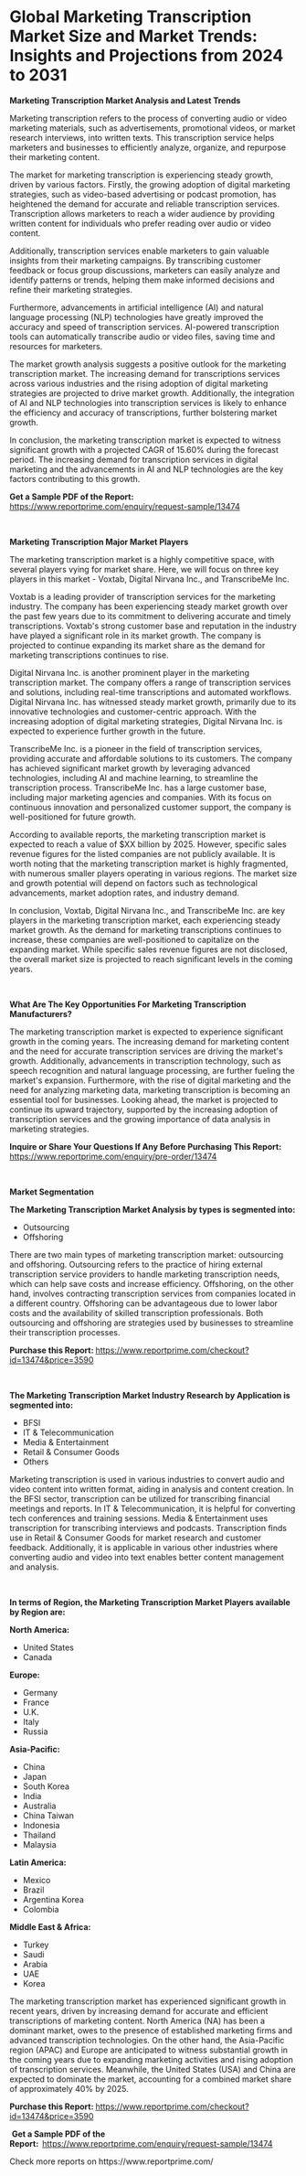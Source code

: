<p><h1>Global Marketing Transcription Market Size and Market Trends: Insights and Projections from 2024 to 2031</h1></p><p><strong>Marketing Transcription Market Analysis and Latest Trends</strong></p>
<p><p>Marketing transcription refers to the process of converting audio or video marketing materials, such as advertisements, promotional videos, or market research interviews, into written texts. This transcription service helps marketers and businesses to efficiently analyze, organize, and repurpose their marketing content.</p><p>The market for marketing transcription is experiencing steady growth, driven by various factors. Firstly, the growing adoption of digital marketing strategies, such as video-based advertising or podcast promotion, has heightened the demand for accurate and reliable transcription services. Transcription allows marketers to reach a wider audience by providing written content for individuals who prefer reading over audio or video content.</p><p>Additionally, transcription services enable marketers to gain valuable insights from their marketing campaigns. By transcribing customer feedback or focus group discussions, marketers can easily analyze and identify patterns or trends, helping them make informed decisions and refine their marketing strategies.</p><p>Furthermore, advancements in artificial intelligence (AI) and natural language processing (NLP) technologies have greatly improved the accuracy and speed of transcription services. AI-powered transcription tools can automatically transcribe audio or video files, saving time and resources for marketers.</p><p>The market growth analysis suggests a positive outlook for the marketing transcription market. The increasing demand for transcriptions services across various industries and the rising adoption of digital marketing strategies are projected to drive market growth. Additionally, the integration of AI and NLP technologies into transcription services is likely to enhance the efficiency and accuracy of transcriptions, further bolstering market growth.</p><p>In conclusion, the marketing transcription market is expected to witness significant growth with a projected CAGR of 15.60% during the forecast period. The increasing demand for transcription services in digital marketing and the advancements in AI and NLP technologies are the key factors contributing to this growth.</p></p>
<p><strong>Get a Sample PDF of the Report:&nbsp;</strong> <a href="https://www.reportprime.com/enquiry/request-sample/13474">https://www.reportprime.com/enquiry/request-sample/13474</a></p>
<p>&nbsp;</p>
<p><strong>Marketing Transcription Major Market Players</strong></p>
<p><p>The marketing transcription market is a highly competitive space, with several players vying for market share. Here, we will focus on three key players in this market - Voxtab, Digital Nirvana Inc., and TranscribeMe Inc. </p><p>Voxtab is a leading provider of transcription services for the marketing industry. The company has been experiencing steady market growth over the past few years due to its commitment to delivering accurate and timely transcriptions. Voxtab's strong customer base and reputation in the industry have played a significant role in its market growth. The company is projected to continue expanding its market share as the demand for marketing transcriptions continues to rise.</p><p>Digital Nirvana Inc. is another prominent player in the marketing transcription market. The company offers a range of transcription services and solutions, including real-time transcriptions and automated workflows. Digital Nirvana Inc. has witnessed steady market growth, primarily due to its innovative technologies and customer-centric approach. With the increasing adoption of digital marketing strategies, Digital Nirvana Inc. is expected to experience further growth in the future.</p><p>TranscribeMe Inc. is a pioneer in the field of transcription services, providing accurate and affordable solutions to its customers. The company has achieved significant market growth by leveraging advanced technologies, including AI and machine learning, to streamline the transcription process. TranscribeMe Inc. has a large customer base, including major marketing agencies and companies. With its focus on continuous innovation and personalized customer support, the company is well-positioned for future growth.</p><p>According to available reports, the marketing transcription market is expected to reach a value of $XX billion by 2025. However, specific sales revenue figures for the listed companies are not publicly available. It is worth noting that the marketing transcription market is highly fragmented, with numerous smaller players operating in various regions. The market size and growth potential will depend on factors such as technological advancements, market adoption rates, and industry demand.</p><p>In conclusion, Voxtab, Digital Nirvana Inc., and TranscribeMe Inc. are key players in the marketing transcription market, each experiencing steady market growth. As the demand for marketing transcriptions continues to increase, these companies are well-positioned to capitalize on the expanding market. While specific sales revenue figures are not disclosed, the overall market size is projected to reach significant levels in the coming years.</p></p>
<p>&nbsp;</p>
<p><strong>What Are The Key Opportunities For Marketing Transcription Manufacturers?</strong></p>
<p><p>The marketing transcription market is expected to experience significant growth in the coming years. The increasing demand for marketing content and the need for accurate transcription services are driving the market's growth. Additionally, advancements in transcription technology, such as speech recognition and natural language processing, are further fueling the market's expansion. Furthermore, with the rise of digital marketing and the need for analyzing marketing data, marketing transcription is becoming an essential tool for businesses. Looking ahead, the market is projected to continue its upward trajectory, supported by the increasing adoption of transcription services and the growing importance of data analysis in marketing strategies.</p></p>
<p><strong>Inquire or Share Your Questions If Any Before Purchasing This Report:</strong> <a href="https://www.reportprime.com/enquiry/pre-order/13474">https://www.reportprime.com/enquiry/pre-order/13474</a></p>
<p>&nbsp;</p>
<p><strong>Market Segmentation</strong></p>
<p><strong>The Marketing Transcription Market Analysis by types is segmented into:</strong></p>
<p><ul><li>Outsourcing</li><li>Offshoring</li></ul></p>
<p><p>There are two main types of marketing transcription market: outsourcing and offshoring. Outsourcing refers to the practice of hiring external transcription service providers to handle marketing transcription needs, which can help save costs and increase efficiency. Offshoring, on the other hand, involves contracting transcription services from companies located in a different country. Offshoring can be advantageous due to lower labor costs and the availability of skilled transcription professionals. Both outsourcing and offshoring are strategies used by businesses to streamline their transcription processes.</p></p>
<p><strong>Purchase this Report:&nbsp;</strong><a href="https://www.reportprime.com/checkout?id=13474&price=3590">https://www.reportprime.com/checkout?id=13474&price=3590</a></p>
<p>&nbsp;</p>
<p><strong>The Marketing Transcription Market Industry Research by Application is segmented into:</strong></p>
<p><ul><li>BFSI</li><li>IT & Telecommunication</li><li>Media & Entertainment</li><li>Retail & Consumer Goods</li><li>Others</li></ul></p>
<p><p>Marketing transcription is used in various industries to convert audio and video content into written format, aiding in analysis and content creation. In the BFSI sector, transcription can be utilized for transcribing financial meetings and reports. In IT & Telecommunication, it is helpful for converting tech conferences and training sessions. Media & Entertainment uses transcription for transcribing interviews and podcasts. Transcription finds use in Retail & Consumer Goods for market research and customer feedback. Additionally, it is applicable in various other industries where converting audio and video into text enables better content management and analysis.</p></p>
<p>&nbsp;</p>
<p><strong>In terms of Region, the Marketing Transcription Market Players available by Region are:</strong></p>
<p>
    <p> <strong> North America: </strong>
        <ul>
            <li>United States</li>
            <li>Canada</li>
        </ul>
        </p> 
    <p> <strong> Europe: </strong>
        <ul>
            <li>Germany</li>
            <li>France</li>
            <li>U.K.</li>
            <li>Italy</li>
            <li>Russia</li>
        </ul>
        </p> 
    <p> <strong> Asia-Pacific: </strong>
        <ul>
            <li>China</li>
            <li>Japan</li>
            <li>South Korea</li>
            <li>India</li>
            <li>Australia</li>
            <li>China Taiwan</li>
            <li>Indonesia</li>
            <li>Thailand</li>
            <li>Malaysia</li>
        </ul>
        </p> 
    <p> <strong> Latin America: </strong>
        <ul>
            <li>Mexico</li>
            <li>Brazil</li>
            <li>Argentina Korea</li>
            <li>Colombia</li>
        </ul>
        </p> 
    <p> <strong> Middle East & Africa: </strong>
        <ul>
            <li>Turkey</li>
            <li>Saudi</li>
            <li>Arabia</li>
            <li>UAE</li>
            <li>Korea</li>
        </ul>
    </p>
    </p>
<p><p>The marketing transcription market has experienced significant growth in recent years, driven by increasing demand for accurate and efficient transcriptions of marketing content. North America (NA) has been a dominant market, owes to the presence of established marketing firms and advanced transcription technologies. On the other hand, the Asia-Pacific region (APAC) and Europe are anticipated to witness substantial growth in the coming years due to expanding marketing activities and rising adoption of transcription services. Meanwhile, the United States (USA) and China are expected to dominate the market, accounting for a combined market share of approximately 40% by 2025.</p></p>
<p><strong>Purchase this Report: </strong><a href="https://www.reportprime.com/checkout?id=13474&price=3590">https://www.reportprime.com/checkout?id=13474&price=3590</a></p>
<p>&nbsp;<strong>Get a Sample PDF of the Report:&nbsp;&nbsp;</strong><a href="https://www.reportprime.com/enquiry/request-sample/13474">https://www.reportprime.com/enquiry/request-sample/13474</a></p>
<p><strong></strong></p>
<p>Check more reports on https://www.reportprime.com/</p>